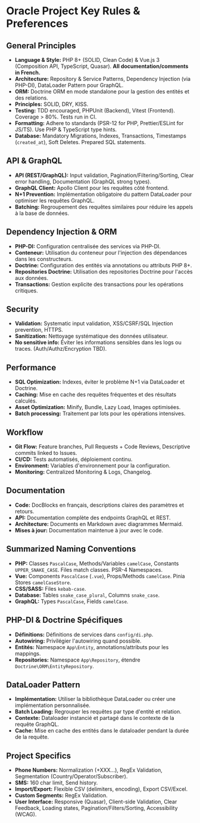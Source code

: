 # Oracle Project Key Rules & Preferences

## General Principles

- **Language & Style:** PHP 8+ (SOLID, Clean Code) & Vue.js 3 (Composition API, TypeScript, Quasar). **All documentation/comments in French.**
- **Architecture:** Repository & Service Patterns, Dependency Injection (via PHP-DI), DataLoader Pattern pour GraphQL.
- **ORM:** Doctrine ORM en mode standalone pour la gestion des entités et des relations.
- **Principles:** SOLID, DRY, KISS.
- **Testing:** TDD encouraged, PHPUnit (Backend), Vitest (Frontend). Coverage > 80%. Tests run in CI.
- **Formatting:** Adhere to standards (PSR-12 for PHP, Prettier/ESLint for JS/TS). Use PHP & TypeScript type hints.
- **Database:** Mandatory Migrations, Indexes, Transactions, Timestamps (`created_at`), Soft Deletes. Prepared SQL statements.

## API & GraphQL

- **API (REST/GraphQL):** Input validation, Pagination/Filtering/Sorting, Clear error handling, Documentation (GraphQL strong types).
- **GraphQL Client:** Apollo Client pour les requêtes côté frontend.
- **N+1 Prevention:** Implémentation obligatoire du pattern DataLoader pour optimiser les requêtes GraphQL.
- **Batching:** Regroupement des requêtes similaires pour réduire les appels à la base de données.

## Dependency Injection & ORM

- **PHP-DI:** Configuration centralisée des services via PHP-DI.
- **Conteneur:** Utilisation du conteneur pour l'injection des dépendances dans les constructeurs.
- **Doctrine:** Configuration des entités via annotations ou attributs PHP 8+.
- **Repositories Doctrine:** Utilisation des repositories Doctrine pour l'accès aux données.
- **Transactions:** Gestion explicite des transactions pour les opérations critiques.

## Security

- **Validation:** Systematic input validation, XSS/CSRF/SQL Injection prevention, HTTPS.
- **Sanitization:** Nettoyage systématique des données utilisateur.
- **No sensitive info:** Éviter les informations sensibles dans les logs ou traces. (Auth/Authz/Encryption TBD).

## Performance

- **SQL Optimization:** Indexes, éviter le problème N+1 via DataLoader et Doctrine.
- **Caching:** Mise en cache des requêtes fréquentes et des résultats calculés.
- **Asset Optimization:** Minify, Bundle, Lazy Load, Images optimisées.
- **Batch processing:** Traitement par lots pour les opérations intensives.

## Workflow

- **Git Flow:** Feature branches, Pull Requests + Code Reviews, Descriptive commits linked to Issues.
- **CI/CD:** Tests automatisés, déploiement continu.
- **Environment:** Variables d'environnement pour la configuration.
- **Monitoring:** Centralized Monitoring & Logs, Changelog.

## Documentation

- **Code:** DocBlocks en français, descriptions claires des paramètres et retours.
- **API:** Documentation complète des endpoints GraphQL et REST.
- **Architecture:** Documents en Markdown avec diagrammes Mermaid.
- **Mises à jour:** Documentation maintenue à jour avec le code.

## Summarized Naming Conventions

- **PHP:** Classes `PascalCase`, Methods/Variables `camelCase`, Constants `UPPER_SNAKE_CASE`. Files match classes. PSR-4 Namespaces.
- **Vue:** Components `PascalCase` (`.vue`), Props/Methods `camelCase`. Pinia Stores `camelCaseStore`.
- **CSS/SASS:** Files `kebab-case`.
- **Database:** Tables `snake_case_plural`, Columns `snake_case`.
- **GraphQL:** Types `PascalCase`, Fields `camelCase`.

## PHP-DI & Doctrine Spécifiques

- **Définitions:** Définitions de services dans `config/di.php`.
- **Autowiring:** Privilégier l'autowiring quand possible.
- **Entités:** Namespace `App\Entity`, annotations/attributs pour les mappings.
- **Repositories:** Namespace `App\Repository`, étendre `Doctrine\ORM\EntityRepository`.

## DataLoader Pattern

- **Implémentation:** Utiliser la bibliothèque DataLoader ou créer une implémentation personnalisée.
- **Batch Loading:** Regrouper les requêtes par type d'entité et relation.
- **Contexte:** Dataloader instancié et partagé dans le contexte de la requête GraphQL.
- **Cache:** Mise en cache des entités dans le dataloader pendant la durée de la requête.

## Project Specifics

- **Phone Numbers:** Normalization (+XXX...), RegEx Validation, Segmentation (Country/Operator/Subscriber).
- **SMS:** 160 char limit, Send history.
- **Import/Export:** Flexible CSV (delimiters, encoding), Export CSV/Excel.
- **Custom Segments:** RegEx Validation.
- **User Interface:** Responsive (Quasar), Client-side Validation, Clear Feedback, Loading states, Pagination/Filters/Sorting, Accessibility (WCAG).
